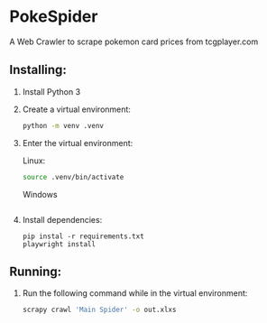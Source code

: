 # PokeSpider 
A Web Crawler to scrape pokemon card prices from tcgplayer.com

## Installing:
1) Install Python 3

2) Create a virtual environment:
    ```sh
    python -m venv .venv
    ```

3) Enter the virtual environment:

    Linux:
    ```sh
    source .venv/bin/activate
    ```

    Windows
    ```ps
    ```

4) Install dependencies:
    ```
    pip instal -r requirements.txt
    playwright install
    ```

## Running:
1) Run the following command while in the virtual environment:
    ```sh
    scrapy crawl 'Main Spider' -o out.xlxs
    ```